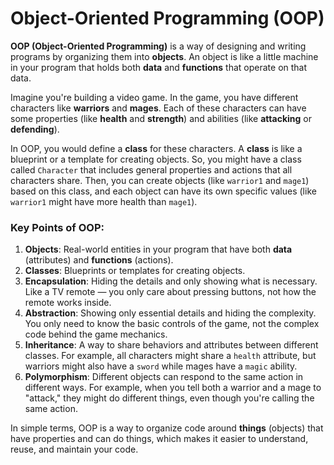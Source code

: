 # Object-Oriented Programming (OOP)
**OOP (Object-Oriented Programming)** is a way of designing and writing programs by organizing them into **objects**. An object is like a little machine in your program that holds both **data** and **functions** that operate on that data.

Imagine you're building a video game. In the game, you have different characters like **warriors** and **mages**. Each of these characters can have some properties (like **health** and **strength**) and abilities (like **attacking** or **defending**).

In OOP, you would define a **class** for these characters. A **class** is like a blueprint or a template for creating objects. So, you might have a class called `Character` that includes general properties and actions that all characters share. Then, you can create objects (like `warrior1` and `mage1`) based on this class, and each object can have its own specific values (like `warrior1` might have more health than `mage1`).

### Key Points of OOP:
1. **Objects**: Real-world entities in your program that have both **data** (attributes) and **functions** (actions).
2. **Classes**: Blueprints or templates for creating objects.
3. **Encapsulation**: Hiding the details and only showing what is necessary. Like a TV remote — you only care about pressing buttons, not how the remote works inside.
4. **Abstraction**: Showing only essential details and hiding the complexity. You only need to know the basic controls of the game, not the complex code behind the game mechanics.
5. **Inheritance**: A way to share behaviors and attributes between different classes. For example, all characters might share a `health` attribute, but warriors might also have a `sword` while mages have a `magic` ability.
6. **Polymorphism**: Different objects can respond to the same action in different ways. For example, when you tell both a warrior and a mage to "attack," they might do different things, even though you're calling the same action.

In simple terms, OOP is a way to organize code around **things** (objects) that have properties and can do things, which makes it easier to understand, reuse, and maintain your code.
